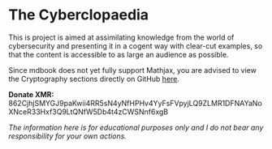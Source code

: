 # The Cyberclopaedia
This is project is aimed at assimilating knowledge from the world of cybersecurity and presenting it in a cogent way with clear-cut examples, so that the content is accessible to as large an audience as possible.

Since mdbook does not yet fully support Mathjax, you are advised to view the Cryptography sections directly on GitHub [here](https://github.com/cr0mll/cyberclopaedia/tree/main/Notes/Cryptography). 

**Donate XMR:** 862CjhjSMYGJ9paKwii4RR5sN4yNfHPHv4YyFsFVpyjLQ9ZLMR1DFNAYaNoXNceR33Hxf3Q9LtQNfW5Db4t4zCWSNnf6xgB

*The information here is for educational purposes only and I do not bear any responsibility for your own actions.*